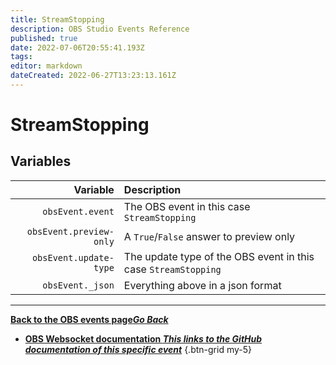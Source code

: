 ```yaml
---
title: StreamStopping
description: OBS Studio Events Reference
published: true
date: 2022-07-06T20:55:41.193Z
tags:
editor: markdown
dateCreated: 2022-06-27T13:23:13.161Z
---
```


# StreamStopping

## Variables

| Variable | Description |
|---------:|:------------|
| `obsEvent.event` | The OBS event in this case `StreamStopping`
| `obsEvent.preview-only` | 	A `True`/`False` answer to preview only
| `obsEvent.update-type` | The update type of the OBS event in this case `StreamStopping`
| `obsEvent._json` | Everything above in a json format

---

 [<i class="mdi mdi-chevron-left"></i>**Back to the OBS events page*Go Back***](/en/Broadcasters/OBS/Events)
- [<i class="mdi mdi-github"></i> **OBS Websocket documentation *This links to the GitHub documentation of this specific event***](https://github.com/obsproject/obs-websocket/blob/4.x-current/docs/generated/protocol.md#streamstopping)
{.btn-grid my-5}

